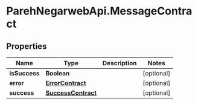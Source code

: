# ParehNegarwebApi.MessageContract

## Properties
Name | Type | Description | Notes
------------ | ------------- | ------------- | -------------
**isSuccess** | **Boolean** |  | [optional] 
**error** | [**ErrorContract**](ErrorContract.md) |  | [optional] 
**success** | [**SuccessContract**](SuccessContract.md) |  | [optional] 
